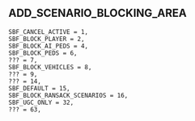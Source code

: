 <h2>ADD_SCENARIO_BLOCKING_AREA</h2>

```
SBF_CANCEL_ACTIVE = 1,
SBF_BLOCK_PLAYER = 2,
SBF_BLOCK_AI_PEDS = 4,
SBF_BLOCK_PEDS = 6,
??? = 7,
SBF_BLOCK_VEHICLES = 8,
??? = 9,
??? = 14,
SBF_DEFAULT = 15,
SBF_BLOCK_RANSACK_SCENARIOS = 16,
SBF_UGC_ONLY = 32,
??? = 63,
```